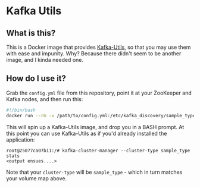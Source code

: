Kafka Utils
=====

## What is this?
This is a Docker image that provides [Kafka-Utils](http://kafka-utils.readthedocs.io/en/latest/index.html), so that you may use them with ease and impunity. Why? Because there didn't seem to be another image, and I kinda needed one.

## How do I use it?
Grab the `config.yml` file from this repository, point it at your ZooKeeper and Kafka nodes, and then run this:

```bash
#!/bin/bash
docker run --rm -v /path/to/config.yml:/etc/kafka_discovery/sample_type.yaml -it 8x8cloud/kafka-utils-in-a-box
```

This will spin up a Kafka-Utils image, and drop you in a BASH prompt. At this point you can use Kafka-Utils as if you'd already installed the application:

```
root@25077ca07b11:/# kafka-cluster-manager --cluster-type sample_type stats
<output ensues....>
```

Note that your `cluster-type` will be `sample_type` - which in turn matches your volume map above.
